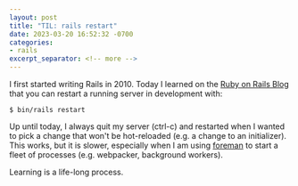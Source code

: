 ```yaml
---
layout: post
title: "TIL: rails restart"
date: 2023-03-20 16:52:32 -0700
categories:
- rails
excerpt_separator: <!-- more -->
---
```


I first started writing Rails in 2010. Today I learned on the [Ruby on Rails Blog](https://rubyonrails.org/2023/3/18/this-week-in-rails-testfixtures-fixture_path-deprecation-findermethods-find-support-for-composite-primary-key-values-87e6e69a) that you can restart a running server in development with:

```
$ bin/rails restart
```

Up until today, I always quit my server (ctrl-c) and restarted when I wanted to pick a change that won't be hot-reloaded (e.g. a change to an initializer). This works, but it is slower, especially when I am using [foreman][foreman] to start a fleet of processes (e.g. webpacker, background workers).

Learning is a life-long process.

[foreman]: https://github.com/ddollar/foreman
